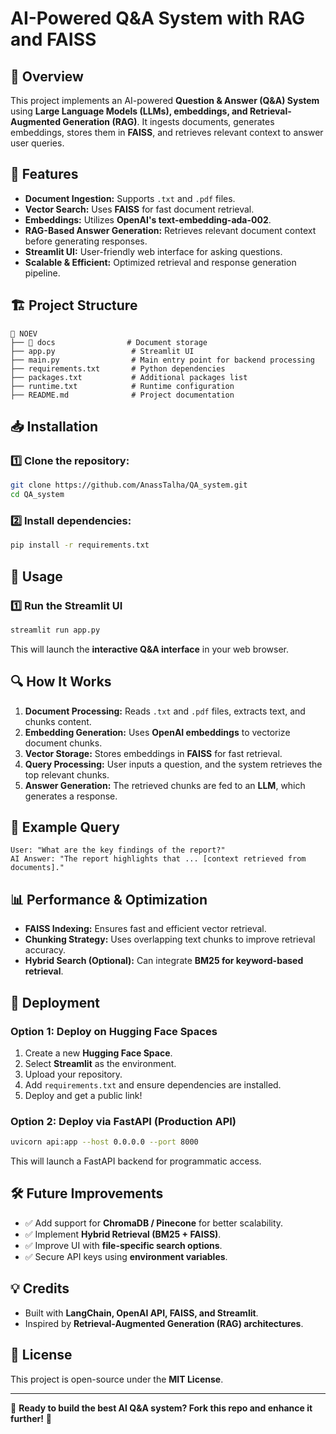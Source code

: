 # AI-Powered Q&A System with RAG and FAISS

## 📌 Overview
This project implements an AI-powered **Question & Answer (Q&A) System** using **Large Language Models (LLMs), embeddings, and Retrieval-Augmented Generation (RAG)**. It ingests documents, generates embeddings, stores them in **FAISS**, and retrieves relevant context to answer user queries.

## 🚀 Features
- **Document Ingestion:** Supports `.txt` and `.pdf` files.
- **Vector Search:** Uses **FAISS** for fast document retrieval.
- **Embeddings:** Utilizes **OpenAI's text-embedding-ada-002**.
- **RAG-Based Answer Generation:** Retrieves relevant document context before generating responses.
- **Streamlit UI:** User-friendly web interface for asking questions.
- **Scalable & Efficient:** Optimized retrieval and response generation pipeline.

## 🏗️ Project Structure
```
📂 NOEV
├── 📂 docs                # Document storage              
├── app.py                 # Streamlit UI
├── main.py                # Main entry point for backend processing
├── requirements.txt       # Python dependencies
├── packages.txt           # Additional packages list
├── runtime.txt            # Runtime configuration
├── README.md              # Project documentation
```

## 📥 Installation
### 1️⃣ Clone the repository:
```bash
git clone https://github.com/AnassTalha/QA_system.git
cd QA_system
```
### 2️⃣ Install dependencies:
```bash
pip install -r requirements.txt
```

## 🔄 Usage
### 1️⃣ Run the Streamlit UI
```bash
streamlit run app.py
```
This will launch the **interactive Q&A interface** in your web browser.

## 🔍 How It Works
1. **Document Processing:** Reads `.txt` and `.pdf` files, extracts text, and chunks content.
2. **Embedding Generation:** Uses **OpenAI embeddings** to vectorize document chunks.
3. **Vector Storage:** Stores embeddings in **FAISS** for fast retrieval.
4. **Query Processing:** User inputs a question, and the system retrieves the top relevant chunks.
5. **Answer Generation:** The retrieved chunks are fed to an **LLM**, which generates a response.

## 🎯 Example Query
```
User: "What are the key findings of the report?"
AI Answer: "The report highlights that ... [context retrieved from documents]."
```

## 📊 Performance & Optimization
- **FAISS Indexing:** Ensures fast and efficient vector retrieval.
- **Chunking Strategy:** Uses overlapping text chunks to improve retrieval accuracy.
- **Hybrid Search (Optional):** Can integrate **BM25 for keyword-based retrieval**.

## 🚀 Deployment
### **Option 1: Deploy on Hugging Face Spaces**
1. Create a new **Hugging Face Space**.
2. Select **Streamlit** as the environment.
3. Upload your repository.
4. Add `requirements.txt` and ensure dependencies are installed.
5. Deploy and get a public link!

### **Option 2: Deploy via FastAPI (Production API)**
```bash
uvicorn api:app --host 0.0.0.0 --port 8000
```
This will launch a FastAPI backend for programmatic access.

## 🛠️ Future Improvements
- ✅ Add support for **ChromaDB / Pinecone** for better scalability.
- ✅ Implement **Hybrid Retrieval (BM25 + FAISS)**.
- ✅ Improve UI with **file-specific search options**.
- ✅ Secure API keys using **environment variables**.

## 💡 Credits
- Built with **LangChain, OpenAI API, FAISS, and Streamlit**.
- Inspired by **Retrieval-Augmented Generation (RAG) architectures**.

## 📜 License
This project is open-source under the **MIT License**.

---
🎯 **Ready to build the best AI Q&A system? Fork this repo and enhance it further!** 🚀


